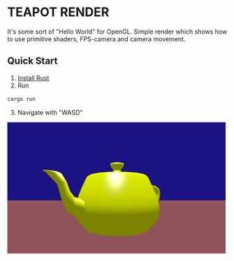 # TEAPOT RENDER
It's some sort of "Hello World" for OpenGL. Simple render which shows how to use primitive shaders, FPS-camera and camera movement.


## Quick Start
1. [Install Rust](https://www.rust-lang.org/tools/install)
2. Run
```bash
cargo run
```
3. Navigate with "WASD"


<a href="url"><img src="./img/teapot.png" align="left" height="300" width="500"></a>
